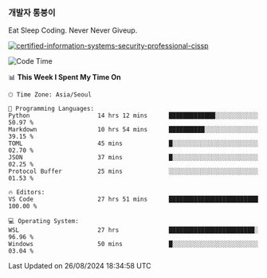 ### 개발자 통붕이
Eat Sleep Coding.
Never Never Giveup.

[![certified-information-systems-security-professional-cissp](https://user-images.githubusercontent.com/44606727/157613689-acd84ec6-5f8f-4e79-89d9-a8d51f033634.png)](https://www.credly.com/badges/f394a010-85a0-450b-9136-8043af01d71c/public_url)

<!--START_SECTION:waka-->
![Code Time](http://img.shields.io/badge/Code%20Time-3%2C359%20hrs%2049%20mins-blue)

📊 **This Week I Spent My Time On** 

```text
🕑︎ Time Zone: Asia/Seoul

💬 Programming Languages: 
Python                   14 hrs 12 mins      █████████████░░░░░░░░░░░░   50.97 % 
Markdown                 10 hrs 54 mins      ██████████░░░░░░░░░░░░░░░   39.15 % 
TOML                     45 mins             █░░░░░░░░░░░░░░░░░░░░░░░░   02.70 % 
JSON                     37 mins             █░░░░░░░░░░░░░░░░░░░░░░░░   02.25 % 
Protocol Buffer          25 mins             ░░░░░░░░░░░░░░░░░░░░░░░░░   01.53 % 

🔥 Editors: 
VS Code                  27 hrs 51 mins      █████████████████████████   100.00 % 

💻 Operating System: 
WSL                      27 hrs              ████████████████████████░   96.96 % 
Windows                  50 mins             █░░░░░░░░░░░░░░░░░░░░░░░░   03.04 % 
```


 Last Updated on 26/08/2024 18:34:58 UTC
<!--END_SECTION:waka-->
